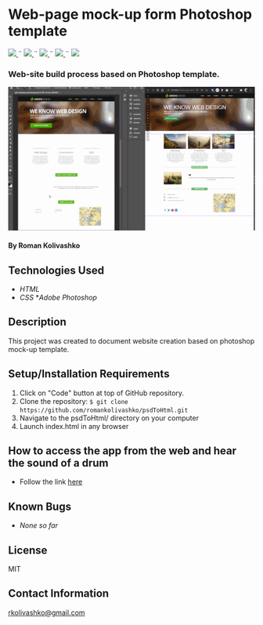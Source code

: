 # Web-page mock-up form Photoshop template

<html>
<!-- Project Shields -->
    <p align="left">
        <a href="https://github.com/romankolivashko/psdToHtml">
            <img src="https://img.shields.io/github/repo-size/romankolivashko/psdToHtml?style=plastic">
        </a>
		  ¨
        <a href="https://github.com/romankolivashko/psdToHtml/commits/main">
            <img src="https://img.shields.io/github/last-commit/romankolivashko/psdToHtml?color=yellow&style=plastic">
        </a>
        ¨
        <a href="https://github.com/romankolivashko/psdToHtml/stargazers">
            <img src="https://img.shields.io/github/stars/romankolivashko/psdToHtml?color=yellow&style=plastic">
        </a>
        ¨
        <a href="https://github.com/romankolivashko/psdToHtml/issues">
           <img src="https://img.shields.io/github/issues/romankolivashko/psdToHtml?color=yellow&style=plastic">
        </a>
        ¨
        <a href="https://linkedin.com/in/rkolivashko">
            <img src="https://img.shields.io/badge/-LinkedIn-black.svg?style=plastic&logo=linkedin&colorB=2867B2">
        </a>
    </p> 
</html>

### Web-site build process based on Photoshop template.

![](./images/psdToHtml.gif)

#### By Roman Kolivashko

## Technologies Used

* _HTML_
* _CSS_
*_Adobe Photoshop_

## Description
This project was created to document website creation based on photoshop mock-up template.

## Setup/Installation Requirements

1. Click on "Code" button at top of GitHub repository. 
2. Clone the repository: `$ git clone https://github.com/romankolivashko/psdToHtml.git`
3. Navigate to the psdToHtml/ directory on your computer
4. Launch index.html in any browser 

## How to access the app from the web and hear the sound of a drum
* Follow the link [here](https://stoic-gates-2c71b0.netlify.app/)
## Known Bugs

* _None so far_

## License
MIT
## Contact Information
rkolivashko@gmail.com